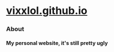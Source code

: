 # <a href="vixxlol.github.io">vixxlol.github.io</a>

### About
#### My personal website, it's still pretty ugly